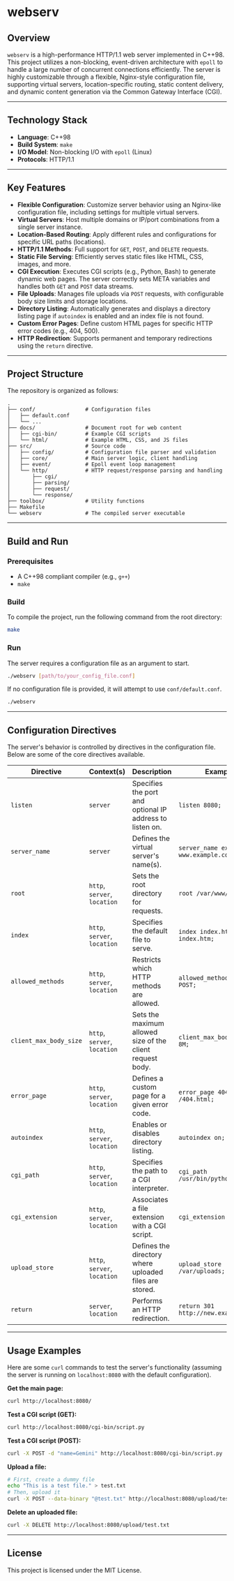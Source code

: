 # webserv

## Overview

`webserv` is a high-performance HTTP/1.1 web server implemented in C++98. This project utilizes a non-blocking, event-driven architecture with `epoll` to handle a large number of concurrent connections efficiently. The server is highly customizable through a flexible, Nginx-style configuration file, supporting virtual servers, location-specific routing, static content delivery, and dynamic content generation via the Common Gateway Interface (CGI).

---

## Technology Stack

* **Language**: C++98
* **Build System**: `make`
* **I/O Model**: Non-blocking I/O with `epoll` (Linux)
* **Protocols**: HTTP/1.1

---

## Key Features

* **Flexible Configuration**: Customize server behavior using an Nginx-like configuration file, including settings for multiple virtual servers.
* **Virtual Servers**: Host multiple domains or IP/port combinations from a single server instance.
* **Location-Based Routing**: Apply different rules and configurations for specific URL paths (locations).
* **HTTP/1.1 Methods**: Full support for `GET`, `POST`, and `DELETE` requests.
* **Static File Serving**: Efficiently serves static files like HTML, CSS, images, and more.
* **CGI Execution**: Executes CGI scripts (e.g., Python, Bash) to generate dynamic web pages. The server correctly sets META variables and handles both `GET` and `POST` data streams.
* **File Uploads**: Manages file uploads via `POST` requests, with configurable body size limits and storage locations.
* **Directory Listing**: Automatically generates and displays a directory listing page if `autoindex` is enabled and an index file is not found.
* **Custom Error Pages**: Define custom HTML pages for specific HTTP error codes (e.g., 404, 500).
* **HTTP Redirection**: Supports permanent and temporary redirections using the `return` directive.

---

## Project Structure

The repository is organized as follows:

```
.
├── conf/                # Configuration files
│   ├── default.conf
│   └── ...
├── docs/                # Document root for web content
│   ├── cgi-bin/         # Example CGI scripts
│   └── html/            # Example HTML, CSS, and JS files
├── src/                 # Source code
│   ├── config/          # Configuration file parser and validation
│   ├── core/            # Main server logic, client handling
│   ├── event/           # Epoll event loop management
│   └── http/            # HTTP request/response parsing and handling
│       ├── cgi/
│       ├── parsing/
│       ├── request/
│       └── response/
├── toolbox/             # Utility functions
├── Makefile
└── webserv              # The compiled server executable
```

---

## Build and Run

### Prerequisites

* A C++98 compliant compiler (e.g., `g++`)
* `make`

### Build

To compile the project, run the following command from the root directory:

```bash
make
```

### Run

The server requires a configuration file as an argument to start.

```bash
./webserv [path/to/your_config_file.conf]
```

If no configuration file is provided, it will attempt to use `conf/default.conf`.

```bash
./webserv
```

---

## Configuration Directives

The server's behavior is controlled by directives in the configuration file. Below are some of the core directives available.

| Directive              | Context(s)                  | Description                                            | Example                               |
| ---------------------- | --------------------------- | ------------------------------------------------------ | ------------------------------------- |
| `listen`               | `server`                    | Specifies the port and optional IP address to listen on. | `listen 8080;`                        |
| `server_name`          | `server`                    | Defines the virtual server's name(s).                  | `server_name example.com www.example.com;` |
| `root`                 | `http`, `server`, `location`| Sets the root directory for requests.                  | `root /var/www/html;`                 |
| `index`                | `http`, `server`, `location`| Specifies the default file to serve.                   | `index index.html index.htm;`         |
| `allowed_methods`      | `http`, `server`, `location`| Restricts which HTTP methods are allowed.              | `allowed_methods GET POST;`           |
| `client_max_body_size` | `http`, `server`, `location`| Sets the maximum allowed size of the client request body.| `client_max_body_size 8M;`            |
| `error_page`           | `http`, `server`, `location`| Defines a custom page for a given error code.          | `error_page 404 /404.html;`           |
| `autoindex`            | `http`, `server`, `location`| Enables or disables directory listing.                 | `autoindex on;`                       |
| `cgi_path`             | `http`, `server`, `location`| Specifies the path to a CGI interpreter.               | `cgi_path /usr/bin/python3;`          |
| `cgi_extension`        | `http`, `server`, `location`| Associates a file extension with a CGI script.         | `cgi_extension .py;`                  |
| `upload_store`         | `http`, `server`, `location`| Defines the directory where uploaded files are stored.  | `upload_store /var/uploads;`          |
| `return`               | `server`, `location`        | Performs an HTTP redirection.                          | `return 301 http://new.example.com;`  |

---

## Usage Examples

Here are some `curl` commands to test the server's functionality (assuming the server is running on `localhost:8080` with the default configuration).

**Get the main page:**
```bash
curl http://localhost:8080/
```

**Test a CGI script (GET):**
```bash
curl http://localhost:8080/cgi-bin/script.py
```

**Test a CGI script (POST):**
```bash
curl -X POST -d "name=Gemini" http://localhost:8080/cgi-bin/script.py
```

**Upload a file:**
```bash
# First, create a dummy file
echo "This is a test file." > test.txt
# Then, upload it
curl -X POST --data-binary "@test.txt" http://localhost:8080/upload/test.txt
```

**Delete an uploaded file:**
```bash
curl -X DELETE http://localhost:8080/upload/test.txt
```

---

## License

This project is licensed under the MIT License.
